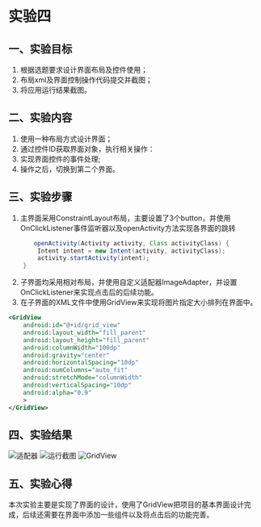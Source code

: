 # 实验四
## 一、实验目标
1. 根据选题要求设计界面布局及控件使用；
2. 布局xml及界面控制操作代码提交并截图；
3. 将应用运行结果截图。

## 二、实验内容
1. 使用一种布局方式设计界面；
2. 通过控件ID获取界面对象，执行相关操作：
3. 实现界面控件的事件处理;
4. 操作之后，切换到第二个界面。

## 三、实验步骤
1. 主界面采用ConstraintLayout布局，主要设置了3个button，并使用OnClickListener事件监听器以及openActivity方法实现各界面的跳转
```java
       openActivity(Activity activity, Class activityClass) {
        Intent intent = new Intent(activity, activityClass);
        activity.startActivity(intent);
    }
```
2. 子界面均采用相对布局，并使用自定义适配器ImageAdapter，并设置OnClickListener来实现点击后的后续功能。
3. 在子界面的XML文件中使用GridView来实现将图片指定大小排列在界面中。
```xml
<GridView
    android:id="@+id/grid_view"
    android:layout_width="fill_parent"
    android:layout_height="fill_parent"
    android:columnWidth="100dp"
    android:gravity="center"
    android:horizontalSpacing="10dp"
    android:numColumns="auto_fit"
    android:stretchMode="columnWidth"
    android:verticalSpacing="10dp"
    android:alpha="0.9"
    >
</GridView>
```



## 四、实验结果
![适配器](https://github.com/SJ4real/android-labs-2020/blob/master/students/net1814080903124/lab4_1.png)
![运行截图](https://github.com/SJ4real/android-labs-2020/blob/master/students/net1814080903124/lab4_2.png)
![GridView](https://github.com/SJ4real/android-labs-2020/blob/master/students/net1814080903124/lab4_3.png)

## 五、实验心得
本次实验主要是实现了界面的设计，使用了GridView把项目的基本界面设计完成，后续还需要在界面中添加一些组件以及将点击后的功能完善。
